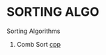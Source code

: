 # SORTING ALGO
Sorting Algorithms

1. Comb Sort [cpp](https://github.com/bogdanjidovu/SA/blob/master/CombSort.cpp)
